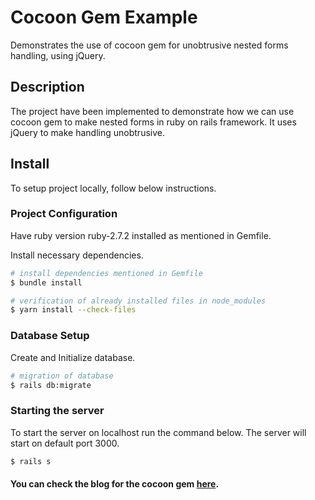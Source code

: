 # Cocoon Gem Example
Demonstrates the use of cocoon gem for unobtrusive nested forms handling, using jQuery.

## Description
The project have been implemented to demonstrate how we can use cocoon gem to make nested forms in ruby on rails framework.
It uses jQuery to make handling unobtrusive.

## Install
To setup project locally, follow below instructions.

### Project Configuration
Have ruby version ruby-2.7.2 installed as mentioned in Gemfile.

Install necessary dependencies.
```bash
# install dependencies mentioned in Gemfile
$ bundle install

# verification of already installed files in node_modules
$ yarn install --check-files
```

### Database Setup
Create and Initialize database.
```bash
# migration of database
$ rails db:migrate
```

### Starting the server
To start the server on localhost run the command below. The server will start on default port 3000.
```bash
$ rails s
```

#### You can check the blog for the cocoon gem [here](https://www.bacancytechnology.com/blog/cocoon-gem-example-in-rails-6#).
